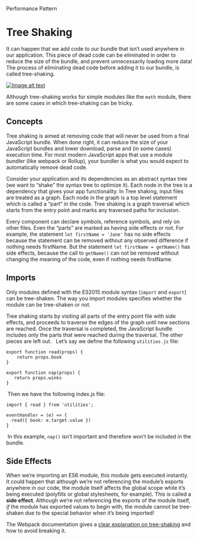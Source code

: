 Performance Pattern

# Tree Shaking

It can happen that we add code to our bundle that isn’t used anywhere in our application. This piece of dead code can be eliminated in order to reduce the size of the bundle, and prevent unnecessarily loading more data! The process of eliminating dead code before adding it to our bundle, is called tree-shaking.

[![Image alt text](https://res.cloudinary.com/ddxwdqwkr/video/upload/f_auto/v1609244309/patterns.dev/treeshakey_o2glkx.jpg)](https://res.cloudinary.com/ddxwdqwkr/video/upload/f_auto/v1609244309/patterns.dev/treeshakey_o2glkx.mp4)


Although tree-shaking works for simple modules like the `math` module, there are some cases in which tree-shaking can be tricky.

## Concepts

Tree shaking is aimed at removing code that will never be used from a final JavaScript bundle. When done right, it can reduce the size of your JavaScript bundles and lower download, parse and (in some cases) execution time. For most modern JavaScript apps that use a module bundler (like webpack or Rollup), your bundler is what you would expect to automatically remove dead code. ⁣⁣ ⁣⁣

Consider your application and its dependencies as an abstract syntax tree (we want to “shake” the syntax tree to optimize it). Each node in the tree is a dependency that gives your app functionality. In Tree shaking, input files are treated as a graph. Each node in the graph is a top level statement which is called a “part” in the code. Tree shaking is a graph traversal which starts from the entry point and marks any traversed paths for inclusion.⁣⁣ ⁣⁣

Every component can declare symbols, reference symbols, and rely on other files. Even the “parts” are marked as having side effects or not. For example, the statement `let firstName = 'Jane'` has no side effects because the statement can be removed without any observed difference if nothing needs firstName. But the statement `let firstName = getName()` has side effects, because the call to `getName()` can not be removed without changing the meaning of the code, even if nothing needs firstName. ⁣⁣

## Imports

Only modules defined with the ES2015 module syntax (`import` and `export`) can be tree-shaken. The way you import modules specifies whether the module can be tree-shaken or not.

Tree shaking starts by visiting all parts of the entry point file with side effects, and proceeds to traverse the edges of the graph until new sections are reached. Once the traversal is completed, the JavaScript bundle includes only the parts that were reached during the traversal. The other pieces are left out. ⁣ ⁣⁣ Let’s say we define the following `utilities.js` file:⁣⁣ ⁣⁣

```
export function read(props) {⁣⁣
    return props.book⁣⁣
}⁣⁣
⁣⁣
export function nap(props) {⁣⁣
   return props.winks⁣⁣
}⁣⁣
```

⁣⁣ Then we have the following index.js file:⁣⁣ ⁣⁣

```
import { read } from 'utilities';⁣⁣
⁣⁣
eventHandler = (e) => {⁣⁣
  read({ book: e.target.value })⁣⁣
}⁣⁣
```

⁣⁣ In this example, `nap()` isn’t important and therefore won’t be included in the bundle.

## Side Effects

When we’re importing an ES6 module, this module gets executed instantly. It could happen that although we’re not referencing the module’s exports anywhere in our code, the module itself affects the global scope while it’s being executed (polyfills or global stylesheets, for example). This is called a **side effect**. Although we’re not referencing the exports of the module itself, _if_ the module has exported values to begin with, the module cannot be tree-shaken due to the special behavior when it’s being imported!

The Webpack documentation gives a [clear explanation on tree-shaking](https://webpack.js.org/guides/tree-shaking/#clarifying-tree-shaking-and-sideeffects) and how to avoid breaking it.